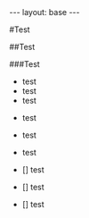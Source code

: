 <!-- testing html and css here -->
<link rel="stylesheet" href="https://cdn.jsdelivr.net/npm/purecss@3.0.0/build/pure-min.css" integrity="sha384-X38yfunGUhNzHpBaEBsWLO+A0HDYOQi8ufWDkZ0k9e0eXz/tH3II7uKZ9msv++Ls" crossorigin="anonymous">
<link rel="stylesheet" href="/style.css">
<meta name="viewport" content="width=device-width, initial-scale=1">
---
layout: base
---


#Test

##Test

###Test

* test
* test
* test

- test
- test
- test

- [] test
- [] test
- [] test
